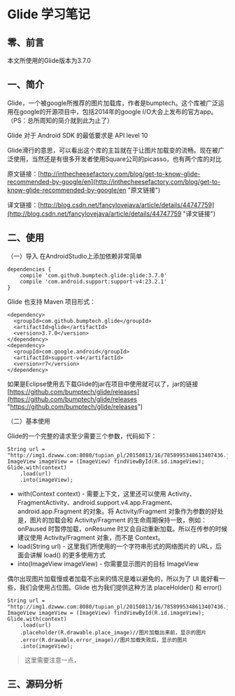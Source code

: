 # Glide 学习笔记

## 零、前言

本文所使用的Glide版本为3.7.0

## 一、简介
Glide，一个被google所推荐的图片加载库，作者是bumptech。这个库被广泛运用在google的开源项目中，包括2014年的google I/O大会上发布的官方app。（PS：总所周知的简介就到此为止了）

Glide 对于 Android SDK 的最低要求是 API level 10

Glide滑行的意思，可以看出这个库的主旨就在于让图片加载变的流畅。现在被广泛使用，当然还是有很多开发者使用Square公司的picasso，也有两个库的对比

原文链接：[http://inthecheesefactory.com/blog/get-to-know-glide-recommended-by-google/en](http://inthecheesefactory.com/blog/get-to-know-glide-recommended-by-google/en "原文链接")

译文链接：[http://blog.csdn.net/fancylovejava/article/details/44747759](http://blog.csdn.net/fancylovejava/article/details/44747759 "译文链接")

## 二、使用

（一）导入
在AndroidStudio上添加依赖非常简单

	dependencies {  
	    compile 'com.github.bumptech.glide:glide:3.7.0'  
    	compile 'com.android.support:support-v4:23.2.1'  
	}  

Glide 也支持 Maven 项目形式：

	<dependency>
	  <groupId>com.github.bumptech.glide</groupId>
	  <artifactId>glide</artifactId>
	  <version>3.7.0</version>
	</dependency>
	<dependency>
	  <groupId>com.google.android</groupId>
	  <artifactId>support-v4</artifactId>
	  <version>r7</version>
	</dependency>

如果是Eclipse使用去下载Glide的jar在项目中使用就可以了，jar的链接[https://github.com/bumptech/glide/releases](https://github.com/bumptech/glide/releases "https://github.com/bumptech/glide/releases")

（二）基本使用

Glide的一个完整的请求至少需要三个参数，代码如下：

	String url = "http://img1.dzwww.com:8080/tupian_pl/20150813/16/7858995348613407436.jpg";
	ImageView imageView = (ImageView) findViewById(R.id.imageView);
	Glide.with(context)
		.load(url)
		.into(imageView);

- with(Context context) - 需要上下文，这里还可以使用 Activity、FragmentActivity、android.support.v4.app.Fragment、android.app.Fragment 的对象。将 Activity/Fragment 对象作为参数的好处是，图片的加载会和 Activity/Fragment 的生命周期保持一致，例如：onPaused 时暂停加载，onResume 时又会自动重新加载。所以在传参的时候建议使用 Activity/Fragment 对象，而不是 Context。
- load(String url) - 这里我们所使用的一个字符串形式的网络图片的 URL，后面会讲解 load() 的更多使用方式
- into(ImageView imageView) - 你需要显示图片的目标 ImageView

偶尔出现图片加载慢或者加载不出来的情况是难以避免的，所以为了 UI 能好看一些，我们会使用占位图。Glide 也为我们提供这种方法 placeHolder() 和 error()

	String url = "http://img1.dzwww.com:8080/tupian_pl/20150813/16/7858995348613407436.jpg";
	ImageView imageView = (ImageView) findViewById(R.id.imageView);
	Glide.with(context)
		.load(url)
		.placeholder(R.drawable.place_image)//图片加载出来前，显示的图片
		.error(R.drawable.error_image)//图片加载失败后，显示的图片
		.into(imageView);

> 这里需要注意一点，


## 三、源码分析